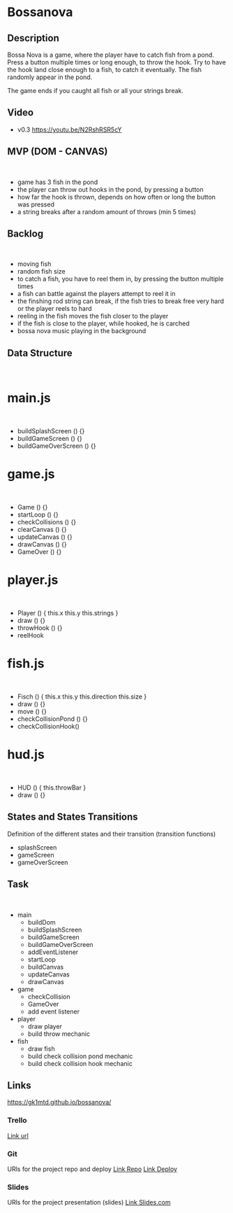 # Bossanova

## Description

Bossa Nova is a game, where the player have to catch fish from a pond. Press a button multiple times or long enough, to throw the hook. Try to have the hook land close enough to a fish, to catch it eventually.
The fish randomly appear in the pond.

The game ends if you caught all fish or all your strings break.

## Video
- v0.3 https://youtu.be/N2RshRSR5cY
​
## MVP (DOM - CANVAS)
​
- game has 3 fish in the pond
- the player can throw out hooks in the pond, by pressing a button
- how far the hook is thrown, depends on how often or long the button was pressed
- a string breaks after a random amount of throws (min 5 times)
​
## Backlog
​
- moving fish
- random fish size
- to catch a fish, you have to reel them in, by pressing the button multiple times
- a fish can battle against the players attempt to reel it in
- the finshing rod string can break, if the fish tries to break free very hard or the player reels to hard
- reeling in the fish moves the fish closer to the player
- if the fish is close to the player, while hooked, he is carched
- bossa nova music playing in the background
​
## Data Structure
​
# main.js
​
- buildSplashScreen () {}
- buildGameScreen () {}
- buildGameOverScreen () {}
​
# game.js
​
- Game () {}
- startLoop () {}
- checkCollisions () {}
- clearCanvas () {}
- updateCanvas () {}
- drawCanvas () {}
- GameOver () {}
​
# player.js 
​
- Player () {
    this.x
    this.y
    this.strings
}
- draw () {}
- throwHook () {}
- reelHook
​
# fish.js 
​
- Fisch () {
    this.x
    this.y
    this.direction
    this.size
}
- draw () {}
- move () {}
- checkCollisionPond () {}
- checkCollisionHook()
​
# hud.js 
​
- HUD () {
    this.throwBar
}
- draw () {}
​
## States and States Transitions
Definition of the different states and their transition (transition functions)
​
- splashScreen
- gameScreen
- gameOverScreen
​
## Task
​
- main
    - buildDom
    - buildSplashScreen
    - buildGameScreen
    - buildGameOverScreen
    - addEventListener
    - startLoop
    - buildCanvas
    - updateCanvas
    - drawCanvas
- game
    - checkCollision
    - GameOver
    - add event listener
- player
    - draw player
    - build throw mechanic
- fish
    - draw fish
    - build check collision pond mechanic
    - build check collision hook mechanic
​
## Links
https://gk1mtd.github.io/bossanova/
​
### Trello
[Link url](https://trello.com/b/srPzTGcX/bossa-nova-development)
​
### Git
URls for the project repo and deploy
[Link Repo](https://github.com/Gk1mtd/bossanova)
[Link Deploy]()
​
### Slides
URls for the project presentation (slides)
[Link Slides.com](https://docs.google.com/presentation/d/1tr9gkdE8FFnluMSNd7gzdEoze9j_3G7Y5IxqIhdnvgs/edit?usp=sharing)
